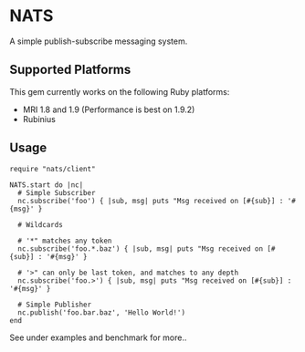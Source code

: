 # NATS

A simple publish-subscribe messaging system.

## Supported Platforms

This gem currently works on the following Ruby platforms:

- MRI 1.8 and 1.9 (Performance is best on 1.9.2)
- Rubinius

## Usage

    require "nats/client"

    NATS.start do |nc|
      # Simple Subscriber
      nc.subscribe('foo') { |sub, msg| puts "Msg received on [#{sub}] : '#{msg}' }

      # Wildcards

      # '*" matches any token
      nc.subscribe('foo.*.baz') { |sub, msg| puts "Msg received on [#{sub}] : '#{msg}' }

      # '>" can only be last token, and matches to any depth
      nc.subscribe('foo.>') { |sub, msg| puts "Msg received on [#{sub}] : '#{msg}' }

      # Simple Publisher
      nc.publish('foo.bar.baz', 'Hello World!')
    end

See under examples and benchmark for more..